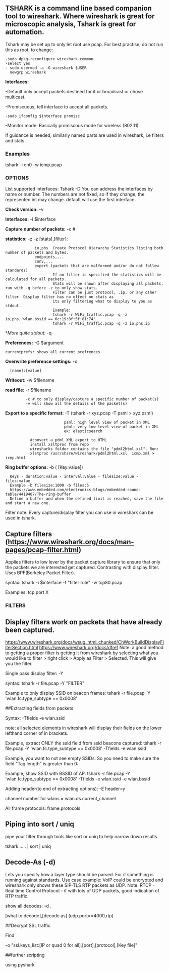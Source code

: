 ## TSHARK is a command line based companion tool to wireshark. Where wireshark is great for microscopic analysis, Tshark is great for automation.

Tshark may be set up to only let root use pcap. For best practise, do not run this as root. to change:
  
    -sudo dpkg-reconfigure wireshark-common
    -select yes
    - sudo usermod -a -G wireshark $USER
      newgrp wireshark

**Interfaces:** 

  -Default only accept packets destined for it or broadcast or chose multicast.
  
  -Promiscuous, tell interface to accept all packets. 
    
    -sudo ifconfig $interface promisc
  
  -Monitor mode: Basically promiscous mode for wireless (802.11)


If guidance is needed, similarly named parts are used in wireshark, i.e filters and stats.

### Examples

tshark -i en0 -w icmp.pcap


### OPTIONS

List supported interfaces: Tshark -D
 You can address the interfaces by name or number. The numbers are not fixed, so if they change, the represented int may change.
  default will use the first interface.

**Check version:** -v

**Interfaces:** -i $interface
                                
**Capture number of packets:** -c #

**statistics:** -z 
      -z [stats],[filter]: 
      
                 io,phs  Create Protocol Hierarchy Statistics listing both number of packets and bytes. 
                 endpoints,...
                 conv,...
                 expert (packets that are malformed and/or do not follow standards)
                         If no filter is specified the statistics will be calculated for all packets.
                         Stats will be shown after displaying all packets, run with -q before -z to only show stats.
                         Filter can be just protocol, .ip, or any other filter. Display filter has no effect on stats as
                         its only filtering what to display to you as stdout.
                         Example:
                         tshark -r WiFi_traffic.pcap -q -z io,phs,'wlan.bssid == 6c:19:8f:5f:81:74'
                         tshark -r WiFi_traffic.pcap -q -z io,phs,ip

**More quite stdout:* -q

**Preferences:** -G $argument
             
    currentprefs: shows all current prefrences
    
**Overwrite preference settings:** -o
    
      [name]:[value]

**Writeout:** -w $filename

**read file:** -r $filename
             
             -c # to only display/capture a specific number of packet(s)
             -v will show all the details of the packet(s)
     
**Export to a specific format:** -T   (tshark -r xyz.pcap -T psml > xyz.psml)
                              
                              psml: high level view of packet in XML
                              pdml: very low level view of packet in XML
                              ek: elasticsearch

               #convert a pdml XML export to HTML 
               install xsltproc from repo
               wiresharks folder contains the file "pdml2html.xsl". Run:
               xlstproc /usr/share/wireshark/pdml2html.xsl  icmp.xml > icmp.html
       
**Ring buffer options:** -b  ( [Key:value])
      
      Keys - duration:value - interval:value - filesize:value - files:value
      Example -b filesize:1000 -b files:5
      https://www.embedded.com/electronics-blogs/embedded-round-table/4419407/The-ring-buffer
      Define a buffer and when the defined limit is reached, save the file and start a new one.

Filter note: Every capture/display filter you can use in wireshark can be used in tshark.

## Capture filters (https://www.wireshark.org/docs/man-pages/pcap-filter.html)
  Applies filters to low lever by the packet capture library to ensure that only the packets we are interested get captured.
  Contrasting with display filter. Uses BPF(Berkeley Packet Filter).
  
 syntax: tshark -i $interface -f "filter rule" -w tcp80.pcap

 Examples: tcp port X
 
 
### FILTERS 
 
 ## Display filters work on packets that have already been captured.
  https://www.wireshark.org/docs/wsug_html_chunked/ChWorkBuildDisplayFilterSection.html
  https://www.wireshark.org/docs/dfref
  Note: a good method to getting a proper filter is getting it from wireshark by selecting what you would like to filter > 
  right click > Apply as Filter > Selected. This will give you the filter. 
  
  Single pass display filter: -Y
  
  syntax: tshark -r file.pcap -Y "FILTER" 
 
  Example to only display SSID on beacon frames: tshark -r file.pcap -Y 'wlan.fc.type_subtype == 0x0008'  
  
  
##Extracting fields from packets

Syntax: -Tfields -e wlan.ssid

note: all selected elements in wireshark will display their fields on the lower lefthand corner of in brackets.

Example, extract ONLY the ssid field from ssid beacons captured:
  tshark -r file.pcap -Y 'wlan.fc.type_subtype == 0x0008' -Tfields -e wlan.ssid

Example, you want to not see empty SSIDs. So you need to make sure the field "Tag length" is greater than 0:

Example, show SSID with BSSID of AP. 
tshark -r file.pcap -Y 'wlan.fc.type_subtype == 0x0008' -Tfields -e wlan.ssid -e wlan.bssid

Adding header(to end of extracting options): -E header=y

channel number for wlans = wlan.ds.current_channel

All frame protocols: frame.protocols


## Piping into sort / uniq
 
 pipe your filter through tools like sort or uniq to help narrow down results. 
  
  tshark ..... | sort | uniq


## Decode-As  (-d)
 Lets you specify how a layer type should be parsed. For if something is running against standards.
  Use case example: VoIP could be encrypted and wireshark only shows these SIP-TLS RTP packets as UDP.
  Note: RTCP - Real time Control Protocol - if with lots of UDP packets, good indication of RTP traffic.
  
  show all decodes: -d .
  
  [what to decode],[decode as]  (udp.port==4000,rtp)
  
  

##Decrypt SSL traffic
  
  Find 
  
  -o "ssl.keys_list:[IP or quad 0 for all],[port],[protocol],[Key file]" 




##further scripting
 
  using pyshark
 



